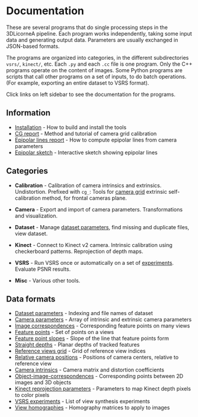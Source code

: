 # Documentation

These are several programs that do single processing steps in the 3DLicorneA pipeline. Each program works independently, taking some input data and generating output data. Parameters are usually exchanged in JSON-based formats.

The programs are organized into categories, in the different subdirectories `vsrs/`, `kinect/`, etc. Each `.py` and each `.cc` file is one program. Only the C++ programs operate on the content of images. Some Python programs are scripts that call other programs on a set of inputs, to do batch operations. (For example, exporting an entire dataset to VSRS format).

Click links on left sidebar to see the documentation for the programs.

## Information

- [Installation](installation.md) - How to build and install the tools
- [CG report](cg.pdf) - Method and tutorial of camera grid calibration
- [Epipolar lines report](epipolar.pdf) - How to compute epipolar lines from camera parameters
- [Epipolar sketch](epipolar_sketch/index.html) - Interactive sketch showing epipolar lines

## Categories

- **Calibration** -
Calibration of camera intrinsics and extrinsics. Undistortion. Prefixed with `cg_`: Tools for [camera grid](cg.pdf) extrinsic self-calibration method, for frontal cameras plane.

- **Camera** -
Export and import of camera parameters. Transformations and visualization.

- **Dataset** -
Manage [dataset parameters](data/dataset.html), find missing and duplicate files, view dataset.

- **Kinect** -
Connect to Kinect v2 camera. Intrinsic calibration using checkerboard patterns. Reprojection of depth maps.

- **VSRS** -
Run VSRS once or automatically on a set of [experiments](data/experiments.html). Evaluate PSNR results.

- **Misc** -
Various other tools.

## Data formats

- [Dataset parameters](data/dataset.html) - Indexing and file names of dataset
- [Camera parameters](data/cameras.html) - Array of intrinsic and extrinsic camera parameters
- [Image correspondences](data/image_correspondences.html) - Corresponding feature points on many views
- [Feature points](data/feature_points.html) - Set of points on a views
- [Feature point slopes](data/feature_points.html) - Slope of the line that feature points form
- [Straight depths](data/straight_depths.html) - Planar depths of tracked features
- [Reference views grid](data/references_grid.html) - Grid of reference view indices
- [Relative camera positions](data/relative_camera_positions.html) - Positions of camera centers, relative to reference view
- [Camera intrinsics](data/intrinsics.html) - Camera matrix and distortion coefficients
- [Object-image-correspondences](data/obj_img_cors.html) - Corresponding points between 2D images and 3D objects
- [Kinect reprojection parameters](data/reprojection.html) - Parameters to map Kinect depth pixels to color pixels
- [VSRS experiments](data/experiments.html) - List of view synthesis experiments
- [View homographies](data/view_homography.html) - Homography matrices to apply to images

